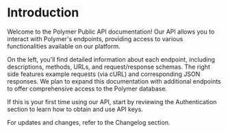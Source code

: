 # Introduction

Welcome to the Polymer Public API documentation! Our API allows you to interact with Polymer's endpoints, providing access to various functionalities available on our platform.

On the left, you'll find detailed information about each endpoint, including descriptions, methods, URLs, and request/response schemas. The right side features example requests (via cURL) and corresponding JSON responses. We plan to expand this documentation with additional endpoints to offer comprehensive access to the Polymer database.

If this is your first time using our API, start by reviewing the Authentication section to learn how to obtain and use API keys.

For updates and changes, refer to the Changelog section.